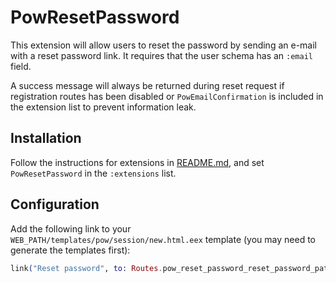 # PowResetPassword

This extension will allow users to reset the password by sending an e-mail with a reset password link. It requires that the user schema has an `:email` field.

A success message will always be returned during reset request if registration routes has been disabled or `PowEmailConfirmation` is included in the extension list to prevent information leak.

## Installation

Follow the instructions for extensions in [README.md](../../../README.md#add-extensions-support), and set `PowResetPassword` in the `:extensions` list.

## Configuration

Add the following link to your `WEB_PATH/templates/pow/session/new.html.eex` template (you may need to generate the templates first):

```elixir
link("Reset password", to: Routes.pow_reset_password_reset_password_path(@conn, :new))
```
